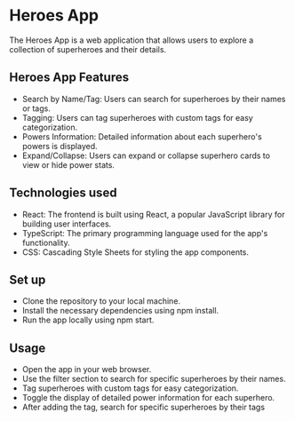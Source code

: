 # Heroes App

The Heroes App is a web application that allows users to explore a collection of superheroes and their details.

## Heroes App Features

- Search by Name/Tag: Users can search for superheroes by their names or tags.
- Tagging: Users can tag superheroes with custom tags for easy categorization.
- Powers Information: Detailed information about each superhero's powers is displayed.
- Expand/Collapse: Users can expand or collapse superhero cards to view or hide power stats.

## Technologies used

- React: The frontend is built using React, a popular JavaScript library for building user interfaces.
- TypeScript: The primary programming language used for the app's functionality.
- CSS: Cascading Style Sheets for styling the app components.

## Set up

- Clone the repository to your local machine.
- Install the necessary dependencies using npm install.
- Run the app locally using npm start.

## Usage

- Open the app in your web browser.
- Use the filter section to search for specific superheroes by their names.
- Tag superheroes with custom tags for easy categorization.
- Toggle the display of detailed power information for each superhero.
- After adding the tag, search for specific superheroes by their tags
